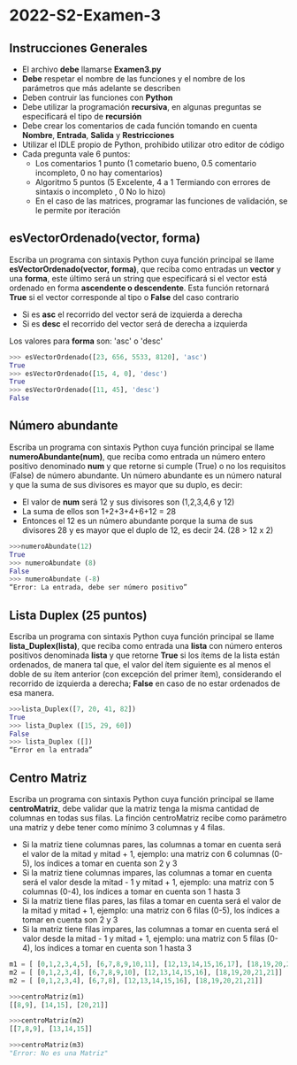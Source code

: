 # 2022-S2-Examen-3


## Instrucciones Generales
- El archivo **debe** llamarse **Examen3.py**
- **Debe** respetar el nombre de las funciones y el nombre de los parámetros que más adelante se describen
- Deben contruir las funciones con **Python**
- Debe utilizar la programación **recursiva**, en algunas preguntas se especificará el tipo de **recursión**
- Debe crear los comentarios de cada función tomando en cuenta **Nombre**, **Entrada**, **Salida** y **Restricciones**
- Utilizar el IDLE propio de Python, prohibido utilizar otro editor de código
- Cada pregunta vale 6 puntos:
	- Los comentarios 1 punto (1 cometario bueno, 0.5 comentario incompleto, 0 no hay comentarios)
	- Algoritmo 5 puntos (5 Excelente, 4 a 1 Termiando con errores de sintaxis o incompleto , 0 No lo hizo)
  - En el caso de las matrices, programar las funciones de validación, se le permite por iteración


## esVectorOrdenado(vector, forma)

Escriba un programa con sintaxis Python cuya función principal se llame **esVectorOrdenado(vector, forma)**, que reciba como entradas un **vector** y una **forma**, este último será un string que especificará si el vector está ordenado en forma **ascendente o descendente**. Esta función retornará **True** si el vector corresponde al tipo o **False** del caso contrario

- Si es **asc** el recorrido del vector será de izquierda a derecha
- Si es **desc** el recorrido del vector será de derecha a izquierda

Los valores para **forma** son:  'asc' o 'desc'

```python
>>> esVectorOrdenado([23, 656, 5533, 8120], 'asc')
True
>>> esVectorOrdenado([15, 4, 0], 'desc')
True
>>> esVectorOrdenado([11, 45], 'desc')
False
```


##	Número abundante  
Escriba un programa con sintaxis Python cuya función principal se llame **numeroAbundante(num)**, que reciba como entrada un número entero positivo denominado **num** y que retorne si cumple (True) o no los requisitos (False) de número abundante. 
Un número abundante es un número natural y que la suma de sus divisores es mayor que su duplo, es decir:
-	El valor de **num** será 12 y sus divisores son (1,2,3,4,6 y 12)
-	La suma de ellos son 1+2+3+4+6+12 = 28
-	Entonces el 12 es un número abundante porque la suma de sus divisores 28 y es mayor que el duplo de 12, es decir 24. (28 > 12 x 2)

```python
>>>numeroAbundate(12)
True
>>> numeroAbundate (8)
False
>>> numeroAbundate (-8)
“Error: La entrada, debe ser número positivo”
```

##	Lista Duplex (25 puntos) 

Escriba un programa con sintaxis Python cuya función principal se llame **lista_Duplex(lista)**, que reciba como entrada una **lista** con número enteros positivos denominada **lista** y que retorne **True** si los ítems de la lista están ordenados, de manera tal que, el valor del ítem siguiente es al menos el doble de su ítem anterior (con excepción del primer ítem), considerando el recorrido de izquierda a derecha; **False** en caso de no estar ordenados de esa manera.

```python
>>>lista_Duplex([7, 20, 41, 82])
True
>>> lista_Duplex ([15, 29, 60])
False
>>> lista_Duplex ([])
“Error en la entrada”
```

## Centro Matriz

Escriba un programa con sintaxis Python cuya función principal se llame **centroMatriz**, debe validar que la matriz tenga la misma cantidad de columnas en todas sus filas. La finción centroMatriz recibe como parámetro una matriz y debe tener como mínimo 3 columnas y 4 filas.

- Si la matriz tiene columnas pares, las columnas a tomar en cuenta será el valor de la mitad y mitad + 1, ejemplo: una matriz con 6 columnas (0-5), los índices a tomar en cuenta son 2 y 3 
- Si la matriz tiene columnas impares, las columnas a tomar en cuenta será el valor desde la mitad - 1 y mitad + 1, ejemplo: una matriz con 5 columnas (0-4), los índices a tomar en cuenta son 1 hasta 3 
- Si la matriz tiene filas pares, las filas a tomar en cuenta será el valor de la mitad y mitad + 1, ejemplo: una matriz con 6 filas (0-5), los índices a tomar en cuenta son 2 y 3 
- Si la matriz tiene filas impares, las columnas a tomar en cuenta será el valor desde la mitad - 1 y mitad + 1, ejemplo: una matriz con 5 filas (0-4), los índices a tomar en cuenta son 1 hasta 3 

```python
m1 = [ [0,1,2,3,4,5], [6,7,8,9,10,11], [12,13,14,15,16,17], [18,19,20,21,21,23], [24,25,26,27,28,29]]
m2 = [ [0,1,2,3,4], [6,7,8,9,10], [12,13,14,15,16], [18,19,20,21,21]]
m2 = [ [0,1,2,3,4], [6,7,8], [12,13,14,15,16], [18,19,20,21,21]]

>>>centroMatriz(m1)
[[8,9], [14,15], [20,21]]

>>>centroMatriz(m2)
[[7,8,9], [13,14,15]]

>>>centroMatriz(m3)
"Error: No es una Matriz"

```
